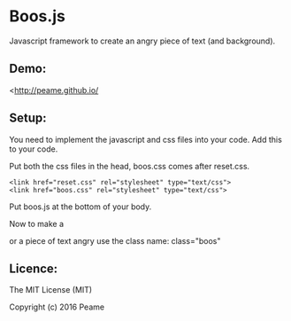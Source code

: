 # Boos.js
Javascript framework to create an angry piece of text (and background).

Demo:
--------------
<http://peame.github.io/


Setup:
--------------
You need to implement the javascript and css files into your code. Add this to your code.

Put both the css files in the head, boos.css comes after reset.css.

	<link href="reset.css" rel="stylesheet" type="text/css">
	<link href="boos.css" rel="stylesheet" type="text/css">
	
Put boos.js at the bottom of your body.
	<script src="boos.js"></script>
	</body>

Now to make a <div> or a piece of text angry use the class name:
  class="boos"

Licence:
--------------
The MIT License (MIT)

Copyright (c) 2016 Peame
